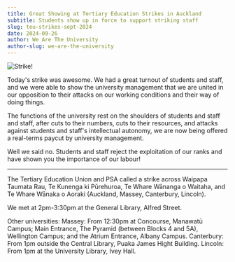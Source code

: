 ```yaml
---
title: Great Showing at Tertiary Education Strikes in Auckland
subtitle: Students show up in force to support striking staff
slug: teu-strikes-sept-2024
date: 2024-09-26
author: We Are The University
author-slug: we-are-the-university
---
```


![Strike!](/media/strike.jpg)

Today's strike was awesome. We had a great turnout of students and staff, and we were able to show the university management that we are united in our opposition to their attacks on our working conditions and their way of doing things.

The functions of the university rest on the shoulders of students and staff and staff, after cuts to their numbers, cuts to their resources, and attacks against students and staff's intellectual autonomy, we are now being offered a real-terms paycut by university management.

Well we said no. Students and staff reject the exploitation of our ranks and have shown you the importance of our labour!

---

The Tertiary Education Union and PSA called a strike across Waipapa Taumata Rau, Te Kunenga ki Pūrehuroa, Te Whare Wānanga o Waitaha, and Te Whare Wānaka o Aoraki (Auckland, Massey, Canterbury, Lincoln).

We met at 2pm-3:30pm at the General Library, Alfred Street.

Other universities:
Massey: From 12:30pm at Concourse, Manawatū Campus; Main Entrance, The Pyramid (between Blocks 4 and 5A), Wellington Campus; and the Atrium Entrance, Albany Campus.
Canterbury: From 1pm outside the Central Library, Puaka James Hight Building.
Lincoln: From 1pm at the University Library, Ivey Hall.